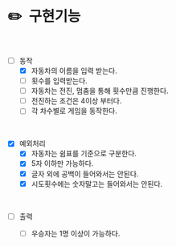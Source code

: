 # ✏️ ️ 구현기능

<br>

- [ ] 동작
  - [X] 자동차의 이름을 입력 받는다.
  - [ ] 횟수를 입력받는다.
  - [ ] 자동차는 전진, 멈춤을 통해 횟수만큼 진행한다.
  - [ ] 전진하는 조건은 4이상 부터다.
  - [ ] 각 차수별로 게임을 동작한다.

<br>

- [X] 예외처리
  -[X] 자동차는 쉼표를 기준으로 구분한다.
  - [X] 5자 이하만 가능하다.
  - [X] 글자 외에 공백이 들어와서는 안된다.
  - [X] 시도횟수에는 숫자말고는 들어와서는 안된다.

<br>

- [ ] 출력
  - [ ] 우승자는 1명 이상이 가능하다.

